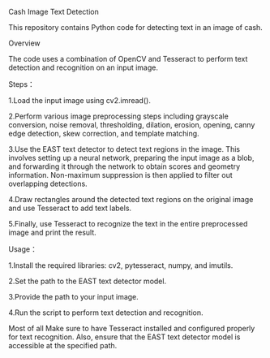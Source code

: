 Cash Image Text Detection


This repository contains Python code for detecting text in an image of cash.

Overview


The code uses a combination of OpenCV and Tesseract to perform text detection and recognition on an input image.

Steps：


1.Load the input image using cv2.imread().

2.Perform various image preprocessing steps including grayscale conversion, noise removal, thresholding, dilation, erosion, opening, canny edge detection, skew correction, and template matching.

3.Use the EAST text detector to detect text regions in the image. This involves setting up a neural network, preparing the input image as a blob, and forwarding it through the network to obtain scores and geometry information. Non-maximum suppression is then applied to filter out overlapping detections.

4.Draw rectangles around the detected text regions on the original image and use Tesseract to add text labels.

5.Finally, use Tesseract to recognize the text in the entire preprocessed image and print the result.

Usage：


1.Install the required libraries: cv2, pytesseract, numpy, and imutils.

2.Set the path to the EAST text detector model.

3.Provide the path to your input image.

4.Run the script to perform text detection and recognition.


Most of all
Make sure to have Tesseract installed and configured properly for text recognition. Also, ensure that the EAST text detector model is accessible at the specified path.
